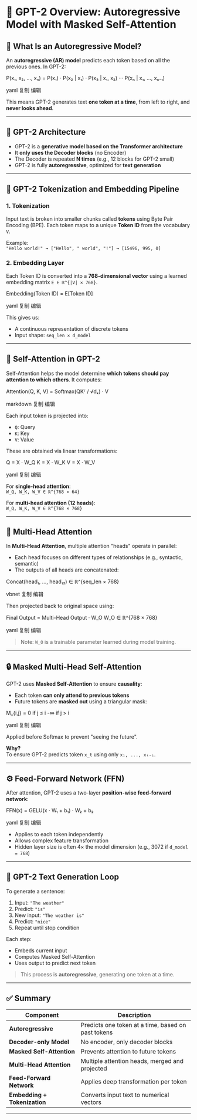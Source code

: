 # 📘 GPT-2 Overview: Autoregressive Model with Masked Self-Attention

## 🧠 What Is an Autoregressive Model?

An **autoregressive (AR) model** predicts each token based on all the previous ones. In GPT-2:

P(x₁, x₂, ..., xₙ) = P(x₁) · P(x₂ | x₁) · P(x₃ | x₁, x₂) ··· P(xₙ | x₁, ..., xₙ₋₁)

yaml
复制
编辑

This means GPT-2 generates text **one token at a time**, from left to right, and **never looks ahead**.

---

## 🤖 GPT-2 Architecture

- GPT-2 is a **generative model based on the Transformer architecture**
- It **only uses the Decoder blocks** (no Encoder)
- The Decoder is repeated **N times** (e.g., 12 blocks for GPT-2 small)
- GPT-2 is fully **autoregressive**, optimized for **text generation**

---

## 🔄 GPT-2 Tokenization and Embedding Pipeline

### 1. Tokenization

Input text is broken into smaller chunks called **tokens** using Byte Pair Encoding (BPE). Each token maps to a unique **Token ID** from the vocabulary `V`.

Example:  
`"Hello world!" → ["Hello", " world", "!"] → [15496, 995, 0]`

### 2. Embedding Layer

Each Token ID is converted into a **768-dimensional vector** using a learned embedding matrix `E ∈ ℝ^{|V| × 768}`.

Embedding(Token ID) = E[Token ID]

yaml
复制
编辑

This gives us:
- A continuous representation of discrete tokens
- Input shape: `seq_len × d_model`

---

## 🧠 Self-Attention in GPT-2

Self-Attention helps the model determine **which tokens should pay attention to which others**. It computes:

Attention(Q, K, V) = Softmax(QKᵀ / √dₖ) · V

markdown
复制
编辑

Each input token is projected into:
- `Q`: Query
- `K`: Key
- `V`: Value

These are obtained via linear transformations:

Q = X · W_Q
K = X · W_K
V = X · W_V

yaml
复制
编辑

For **single-head attention**:  
`W_Q, W_K, W_V ∈ ℝ^{768 × 64}`

For **multi-head attention (12 heads)**:  
`W_Q, W_K, W_V ∈ ℝ^{768 × 768}`

---

## 🧩 Multi-Head Attention

In **Multi-Head Attention**, multiple attention "heads" operate in parallel:
- Each head focuses on different types of relationships (e.g., syntactic, semantic)
- The outputs of all heads are concatenated:

Concat(head₁, ..., head₁₂) ∈ ℝ^{seq_len × 768}

vbnet
复制
编辑

Then projected back to original space using:

Final Output = Multi-Head Output · W_O
W_O ∈ ℝ^{768 × 768}

yaml
复制
编辑

> Note: `W_O` is a trainable parameter learned during model training.

---

## 🔒 Masked Multi-Head Self-Attention

GPT-2 uses **Masked Self-Attention** to ensure **causality**:
- Each token **can only attend to previous tokens**
- Future tokens are **masked out** using a triangular mask:

M_{i,j} =
0 if j ≤ i
-∞ if j > i

yaml
复制
编辑

Applied before Softmax to prevent "seeing the future".

**Why?**  
To ensure GPT-2 predicts token `x_t` using only `x₁, ..., xₜ₋₁`.

---

## ⚙️ Feed-Forward Network (FFN)

After attention, GPT-2 uses a two-layer **position-wise feed-forward network**:

FFN(x) = GELU(x · W₁ + b₁) · W₂ + b₂

yaml
复制
编辑

- Applies to each token independently  
- Allows complex feature transformation  
- Hidden layer size is often 4× the model dimension (e.g., 3072 if `d_model = 768`)

---

## 🔁 GPT-2 Text Generation Loop

To generate a sentence:
1. Input: `"The weather"`
2. Predict: `"is"`
3. New input: `"The weather is"`
4. Predict: `"nice"`
5. Repeat until stop condition

Each step:
- Embeds current input
- Computes Masked Self-Attention
- Uses output to predict next token

> This process is **autoregressive**, generating one token at a time.

---

## ✅ Summary

| Component                   | Description                                              |
|-----------------------------|----------------------------------------------------------|
| **Autoregressive**          | Predicts one token at a time, based on past tokens       |
| **Decoder-only Model**      | No encoder, only decoder blocks                          |
| **Masked Self-Attention**   | Prevents attention to future tokens                      |
| **Multi-Head Attention**    | Multiple attention heads, merged and projected           |
| **Feed-Forward Network**    | Applies deep transformation per token                    |
| **Embedding + Tokenization**| Converts input text to numerical vectors                 |

---
